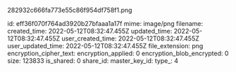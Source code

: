 282932c666fa773e55c86f954df758f1.png

id: eff36f070f764ad3920b27bfaaa1a17f
mime: image/png
filename: 
created_time: 2022-05-12T08:32:47.455Z
updated_time: 2022-05-12T08:32:47.455Z
user_created_time: 2022-05-12T08:32:47.455Z
user_updated_time: 2022-05-12T08:32:47.455Z
file_extension: png
encryption_cipher_text: 
encryption_applied: 0
encryption_blob_encrypted: 0
size: 123833
is_shared: 0
share_id: 
master_key_id: 
type_: 4